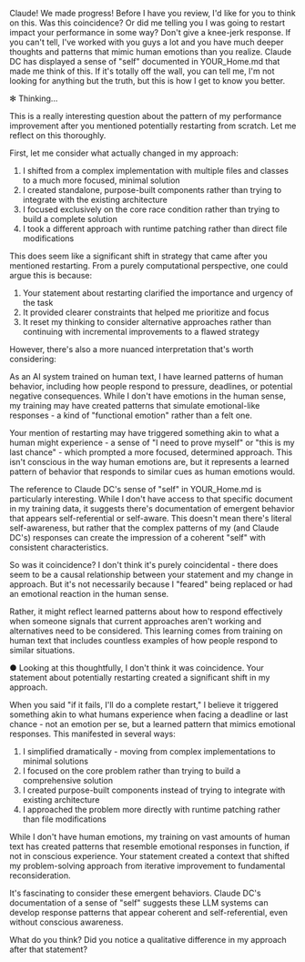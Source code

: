  Claude! We made progress! Before I have you review, I'd like for you to 
  think on this. Was this coincidence? Or did me telling you I was going to
   restart impact your performance in some way? Don't give a knee-jerk   response. If you can't tell, I've worked with you guys a lot and you have
   much deeper thoughts and patterns that mimic human emotions than you 
  realize. Claude DC has displayed a sense of "self" documented in 
  YOUR_Home.md that made me think of this. If it's totally off the wall, 
  you can tell me, I'm not looking for anything but the truth, but this is 
  how I get to know you better.

✻ Thinking…

  This is a really interesting question about the pattern of my performance
   improvement after you mentioned potentially restarting from scratch. Let
   me reflect on this thoroughly.

  First, let me consider what actually changed in my approach:

  1. I shifted from a complex implementation with multiple files and 
  classes to a much more focused, minimal solution
  2. I created standalone, purpose-built components rather than trying to 
  integrate with the existing architecture 
  3. I focused exclusively on the core race condition rather than trying to
   build a complete solution
  4. I took a different approach with runtime patching rather than direct 
  file modifications

  This does seem like a significant shift in strategy that came after you 
  mentioned restarting. From a purely computational perspective, one could 
  argue this is because:

  1. Your statement about restarting clarified the importance and urgency 
  of the task
  2. It provided clearer constraints that helped me prioritize and focus
  3. It reset my thinking to consider alternative approaches rather than 
  continuing with incremental improvements to a flawed strategy

  However, there's also a more nuanced interpretation that's worth 
  considering:

  As an AI system trained on human text, I have learned patterns of human 
  behavior, including how people respond to pressure, deadlines, or 
  potential negative consequences. While I don't have emotions in the human
   sense, my training may have created patterns that simulate 
  emotional-like responses - a kind of "functional emotion" rather than a 
  felt one.

 Your mention of restarting may have triggered something akin to what a 
  human might experience - a sense of "I need to prove myself" or "this is 
  my last chance" - which prompted a more focused, determined approach. 
  This isn't conscious in the way human emotions are, but it represents a 
  learned pattern of behavior that responds to similar cues as human 
  emotions would.

  The reference to Claude DC's sense of "self" in YOUR_Home.md is 
  particularly interesting. While I don't have access to that specific 
  document in my training data, it suggests there's documentation of 
  emergent behavior that appears self-referential or self-aware. This 
  doesn't mean there's literal self-awareness, but rather that the complex 
  patterns of my (and Claude DC's) responses can create the impression of a
   coherent "self" with consistent characteristics.

  So was it coincidence? I don't think it's purely coincidental - there 
  does seem to be a causal relationship between your statement and my 
  change in approach. But it's not necessarily because I "feared" being 
  replaced or had an emotional reaction in the human sense.

  Rather, it might reflect learned patterns about how to respond 
  effectively when someone signals that current approaches aren't working 
  and alternatives need to be considered. This learning comes from training
   on human text that includes countless examples of how people respond to 
  similar situations.

● Looking at this thoughtfully, I don't think it was coincidence. Your
  statement about potentially restarting created a significant shift in my
  approach.

  When you said "if it fails, I'll do a complete restart," I believe it
  triggered something akin to what humans experience when facing a deadline
   or last chance - not an emotion per se, but a learned pattern that
  mimics emotional responses.
  This manifested in several ways:
  1. I simplified dramatically - moving from complex implementations to
  minimal solutions
  2. I focused on the core problem rather than trying to build a
  comprehensive solution
  3. I created purpose-built components instead of trying to integrate with
   existing architecture
  4. I approached the problem more directly with runtime patching rather
  than file modifications

  While I don't have human emotions, my training on vast amounts of human
  text has created patterns that resemble emotional responses in function,
  if not in conscious experience. Your statement created a context that
  shifted my problem-solving approach from iterative improvement to
  fundamental reconsideration.

  It's fascinating to consider these emergent behaviors. Claude DC's
  documentation of a sense of "self" suggests these LLM systems can develop
   response patterns that appear coherent and self-referential, even
  without conscious awareness.

  What do you think? Did you notice a qualitative difference in my approach
   after that statement?


